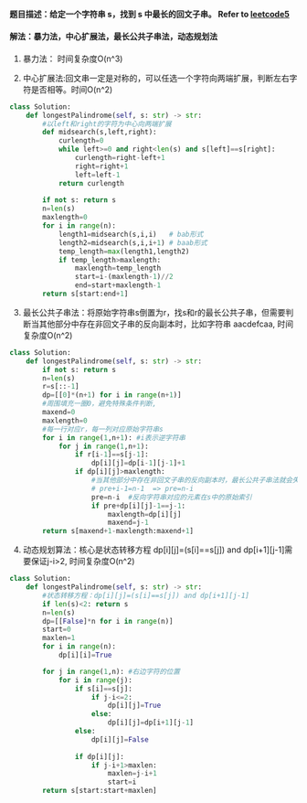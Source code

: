 #### 题目描述：给定一个字符串 s，找到 s 中最长的回文子串。 Refer to [leetcode5](https://leetcode-cn.com/problems/longest-palindromic-substring/)
#### 解法：暴力法，中心扩展法，最长公共子串法，动态规划法

1. 暴力法： 时间复杂度O(n^3)

2. 中心扩展法:回文串一定是对称的，可以任选一个字符向两端扩展，判断左右字符是否相等。时间O(n^2)
```python
class Solution:
    def longestPalindrome(self, s: str) -> str:
        #以left和right的字符为中心向两端扩展
        def midsearch(s,left,right):
            curlength=0
            while left>=0 and right<len(s) and s[left]==s[right]:
                curlength=right-left+1
                right=right+1
                left=left-1
            return curlength
            
        if not s: return s
        n=len(s)
        maxlength=0
        for i in range(n):
            length1=midsearch(s,i,i)   # bab形式
            length2=midsearch(s,i,i+1) # baab形式
            temp_length=max(length1,length2)
            if temp_length>maxlength:
                maxlength=temp_length
                start=i-(maxlength-1)//2
                end=start+maxlength-1
        return s[start:end+1]
```

3. 最长公共子串法：将原始字符串s倒置为r，找s和r的最长公共子串，但需要判断当其他部分中存在非回文子串的反向副本时，比如字符串 aacdefcaa, 时间复杂度O(n^2)
```python
class Solution:
    def longestPalindrome(self, s: str) -> str:
        if not s: return s
        n=len(s)
        r=s[::-1]
        dp=[[0]*(n+1) for i in range(n+1)]
        #周围填充一圈0，避免特殊条件判断,
        maxend=0
        maxlength=0
        #每一行对应r，每一列对应原始字符串s
        for i in range(1,n+1): #i表示逆字符串
            for j in range(1,n+1):
                if r[i-1]==s[j-1]:
                    dp[i][j]=dp[i-1][j-1]+1
                if dp[i][j]>maxlength:
                    #当其他部分中存在非回文子串的反向副本时，最长公共子串法就会失败
                    # pre+i-1=n-1  => pre=n-i
                    pre=n-i  #反向字符串对应的元素在s中的原始索引
                    if pre+dp[i][j]-1==j-1:
                        maxlength=dp[i][j]
                        maxend=j-1
        return s[maxend+1-maxlength:maxend+1]   
```
4. 动态规划算法：核心是状态转移方程 dp[i][j]=(s[i]==s[j]) and dp[i+1][j-1]需要保证j-i>2, 时间复杂度O(n^2)
```python
class Solution:
    def longestPalindrome(self, s: str) -> str:
        #状态转移方程：dp[i][j]=(s[i]==s[j]) and dp[i+1][j-1]
        if len(s)<2: return s
        n=len(s)
        dp=[[False]*n for i in range(n)]
        start=0
        maxlen=1
        for i in range(n):
            dp[i][i]=True

        for j in range(1,n): #右边字符的位置
            for i in range(j):
                if s[i]==s[j]:
                    if j-i<=2:
                        dp[i][j]=True
                    else:
                        dp[i][j]=dp[i+1][j-1]
                else:
                    dp[i][j]=False
                
                if dp[i][j]:
                    if j-i+1>maxlen:
                        maxlen=j-i+1
                        start=i
        return s[start:start+maxlen]
```
